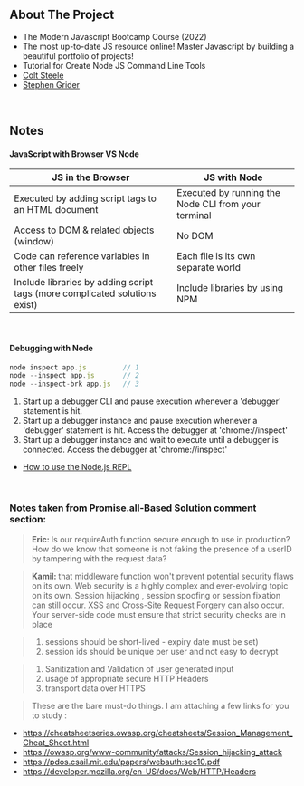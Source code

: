 ## About The Project

- The Modern Javascript Bootcamp Course (2022)
- The most up-to-date JS resource online! Master Javascript by building a beautiful portfolio of projects!
- Tutorial for Create Node JS Command Line Tools
- [Colt Steele](https://github.com/Colt)
- [Stephen Grider](https://github.com/StephenGrider)

&nbsp;

## Notes

#### JavaScript with Browser VS Node

| JS in the Browser                                                          | JS with Node                                        |
| -------------------------------------------------------------------------- | --------------------------------------------------- |
| Executed by adding script tags to an HTML document                         | Executed by running the Node CLI from your terminal |
| Access to DOM & related objects (window)                                   | No DOM                                              |
| Code can reference variables in other files freely                         | Each file is its own separate world                 |
| Include libraries by adding script tags (more complicated solutions exist) | Include libraries by using NPM                      |

&nbsp;

#### Debugging with Node

```js
node inspect app.js         // 1
node --inspect app.js       // 2
node --inspect-brk app.js   // 3
```

1. Start up a debugger CLI and pause execution whenever a 'debugger' statement is hit.
2. Start up a debugger instance and pause execution whenever a 'debugger' statement is hit. Access the debugger at 'chrome://inspect'
3. Start up a debugger instance and wait to execute until a debugger is connected. Access the debugger at 'chrome://inspect'

- [How to use the Node.js REPL](https://nodejs.dev/learn/how-to-use-the-nodejs-repl)

&nbsp;

### Notes taken from Promise.all-Based Solution comment section:

> <b>Eric: </b>Is our requireAuth function secure enough to use in production? How do we know that someone is not faking the presence of a userID by tampering with the request data?

> <b>Kamil: </b>that middleware function won't prevent potential security flaws on its own. Web security is a highly complex and ever-evolving topic on its own. Session hijacking , session spoofing or session fixation can still occur. XSS and Cross-Site Request Forgery can also occur. Your server-side code must ensure that strict security checks are in place

> 1. sessions should be short-lived - expiry date must be set)
> 2. session ids should be unique per user and not easy to decrypt

> 1. Sanitization and Validation of user generated input
> 2. usage of appropriate secure HTTP Headers
> 3. transport data over HTTPS

> These are the bare must-do things. I am attaching a few links for you to study :

- https://cheatsheetseries.owasp.org/cheatsheets/Session_Management_Cheat_Sheet.html
- https://owasp.org/www-community/attacks/Session_hijacking_attack
- https://pdos.csail.mit.edu/papers/webauth:sec10.pdf
- https://developer.mozilla.org/en-US/docs/Web/HTTP/Headers

&nbsp;
